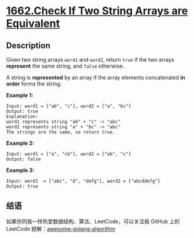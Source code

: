# [1662.Check If Two String Arrays are Equivalent][title]

## Description
Given two string arrays `word1` and `word2`, return `true` if the two arrays **represent** the same string, and `false` otherwise.

A string is **represented** by an array if the array elements concatenated **in order** forms the string.

**Example 1:**

```
Input: word1 = ["ab", "c"], word2 = ["a", "bc"]
Output: true
Explanation:
word1 represents string "ab" + "c" -> "abc"
word2 represents string "a" + "bc" -> "abc"
The strings are the same, so return true.
```

**Example 2:**

```
Input: word1 = ["a", "cb"], word2 = ["ab", "c"]
Output: false
```

**Example 3:**

```
Input: word1  = ["abc", "d", "defg"], word2 = ["abcddefg"]
Output: true
```

## 结语

如果你同我一样热爱数据结构、算法、LeetCode，可以关注我 GitHub 上的 LeetCode 题解：[awesome-golang-algorithm][me]

[title]: https://leetcode.com/problems/check-if-two-string-arrays-are-equivalent/
[me]: https://github.com/kylesliu/awesome-golang-algorithm
